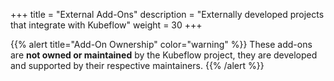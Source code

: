+++
title = "External Add-Ons"
description = "Externally developed projects that integrate with Kubeflow"
weight = 30
+++

{{% alert title="Add-On Ownership" color="warning" %}}
These add-ons are <strong>not owned or maintained</strong> by the Kubeflow project, they are developed and supported by their respective maintainers.
{{% /alert %}}